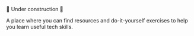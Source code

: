 🚧 Under construction 🚧

A place where you can find resources and do-it-yourself exercises to help you learn useful tech skills.